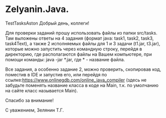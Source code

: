 # Zelyanin.Java.
TestTasksAston
Добрый день, коллеги!

Для проверки заданий прошу использовать файлы из папки src/tasks.
Там выложены ответы на 4 задания (формат java: task1, task2, task3, task4Text), а также 2 исполняемых файлы для 1 и 3 задачи (t1.jar, t3.jar), которые можно запустить через командную строку, перейдя в директорию, где располагаются файлы на Вашем компьютере, при помощи команды: java -jar *.jar, где * - название файла.

Все задания, а особенно задание 2, можно проверить, скопировав код, поместив в IDE и запустив его, или перейдя по ссылке:https://www.onlinegdb.com/online_java_compiler (здесь не забудьте поменять название класса в коде на Main, т.к. по умолчанию на сайте класс называется Main).

Спасибо за внимание!

С уважением,
Зелянин Т.Г.
